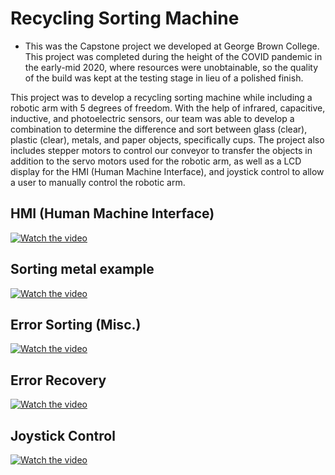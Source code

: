 # Recycling Sorting Machine

- This was the Capstone project we developed at George Brown College.
This project was completed during the height of the COVID pandemic in the early-mid 2020, where resources were unobtainable, so the quality of the build was kept at the testing stage in lieu of a polished finish.

This project was to develop a recycling sorting machine while including a robotic arm with 5 degrees of freedom.
With the help of infrared, capacitive, inductive, and photoelectric sensors, our team was able to develop a combination to determine the difference and sort between glass (clear), plastic (clear), metals, and paper objects, specifically cups.
The project also includes stepper motors to control our conveyor to transfer the objects in addition to the servo motors used for the robotic arm, as well as a LCD display for the HMI (Human Machine Interface), and joystick control to allow a user to manually control the robotic arm.

## HMI (Human Machine Interface)
[![Watch the video](https://img.youtube.com/vi/9twqcwSKyeY/0.jpg)](https://www.youtube.com/watch?v=9twqcwSKyeY)

## Sorting metal example
[![Watch the video](https://img.youtube.com/vi/8plTJ7H22hA/0.jpg)](https://www.youtube.com/watch?v=8plTJ7H22hA)

## Error Sorting (Misc.)
[![Watch the video](https://img.youtube.com/vi/64e0mpoITXI/0.jpg)](https://www.youtube.com/watch?v=64e0mpoITXI)

## Error Recovery
[![Watch the video](https://img.youtube.com/vi/AOrQhGmFQ0A/0.jpg)](https://www.youtube.com/watch?v=AOrQhGmFQ0A)

## Joystick Control
[![Watch the video](https://img.youtube.com/vi/9g63Xn1xSAo/0.jpg)](https://www.youtube.com/watch?v=9g63Xn1xSAo)
